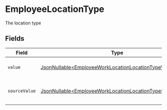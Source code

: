 # EmployeeLocationType

The location type


## Fields

| Field                                                                                                                                | Type                                                                                                                                 | Required                                                                                                                             | Description                                                                                                                          | Example                                                                                                                              |
| ------------------------------------------------------------------------------------------------------------------------------------ | ------------------------------------------------------------------------------------------------------------------------------------ | ------------------------------------------------------------------------------------------------------------------------------------ | ------------------------------------------------------------------------------------------------------------------------------------ | ------------------------------------------------------------------------------------------------------------------------------------ |
| `value`                                                                                                                              | [JsonNullable\<EmployeeWorkLocationLocationTypeValue>](../../models/components/EmployeeWorkLocationLocationTypeValue.md)             | :heavy_minus_sign:                                                                                                                   | The type of the location.                                                                                                            | home                                                                                                                                 |
| `sourceValue`                                                                                                                        | [JsonNullable\<EmployeeWorkLocationLocationTypeSourceValue>](../../models/components/EmployeeWorkLocationLocationTypeSourceValue.md) | :heavy_minus_sign:                                                                                                                   | The source value of the location type.                                                                                               | Home                                                                                                                                 |
